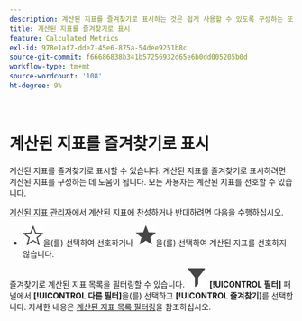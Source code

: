 ```yaml
---
description: 계산된 지표를 즐겨찾기로 표시하는 것은 쉽게 사용할 수 있도록 구성하는 또 다른 방법입니다.
title: 계산된 지표를 즐겨찾기로 표시
feature: Calculated Metrics
exl-id: 978e1af7-dde7-45e6-875a-54dee9251b8c
source-git-commit: f66686838b341b57256932d65e6b0dd005205b0d
workflow-type: tm+mt
source-wordcount: '108'
ht-degree: 9%

---
```


# 계산된 지표를 즐겨찾기로 표시

계산된 지표를 즐겨찾기로 표시할 수 있습니다. 계산된 지표를 즐겨찾기로 표시하려면 계산된 지표를 구성하는 데 도움이 됩니다. 모든 사용자는 계산된 지표를 선호할 수 있습니다.

[계산된 지표 관리자](cm-manager.md)에서 계산된 지표에 찬성하거나 반대하려면 다음을 수행하십시오.

* ![StarOutline](/help/assets/icons/StarOutline.svg)을(를) 선택하여 선호하거나 ![Star](/help/assets/icons/Star.svg)을(를) 선택하여 계산된 지표를 선호하지 않습니다.

즐겨찾기로 계산된 지표 목록을 필터링할 수 있습니다. ![필터](/help/assets/icons/Filter.svg) **[!UICONTROL 필터]** 패널에서 **[!UICONTROL 다른 필터]**&#x200B;을(를) 선택하고 **[!UICONTROL 즐겨찾기]**&#x200B;를 선택합니다. 자세한 내용은 [계산된 지표 목록 필터링](cm-filter.md)을 참조하십시오.

